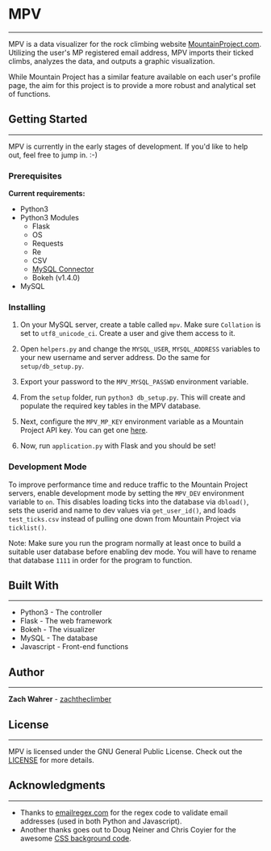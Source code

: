 # MPV
---
MPV is a data visualizer for the rock climbing website [MountainProject.com](https://mountainproject.com). Utilizing the user's MP registered email address, MPV imports their ticked climbs, analyzes the data, and outputs a graphic visualization.

While Mountain Project has a similar feature available on each user's profile page, the aim for this project is to provide a more robust and analytical set of functions.

## Getting Started
---
MPV is currently in the early stages of development. If you'd like to help out, feel free to jump in. :-)

### Prerequisites
**Current requirements:**
* Python3
* Python3 Modules
  - Flask
  - OS
  - Requests
  - Re
  - CSV
  - [MySQL Connector](https://www.mysql.com/products/connector/)
  - Bokeh (v1.4.0)
* MySQL

### Installing
1. On your MySQL server, create a table called `mpv`. Make sure `Collation` is set to `utf8_unicode_ci`. Create a user and give them access to it.

2. Open `helpers.py` and change the `MYSQL_USER`, `MYSQL_ADDRESS` variables to your new username and server address. Do the same for `setup/db_setup.py`.

3. Export your password to the `MPV_MYSQL_PASSWD` environment variable.

4. From the `setup` folder, run `python3 db_setup.py`. This will create and populate the required key tables in the MPV database.

5. Next, configure the `MPV_MP_KEY` environment variable as a Mountain Project API key. You can get one [here](https://www.mountainproject.com/data).

6. Now, run `application.py` with Flask and you should be set!

### Development Mode
To improve performance time and reduce traffic to the Mountain Project servers, enable development mode by setting the `MPV_DEV` environment variable to `on`. This disables loading ticks into the database via `dbload()`, sets the userid and name to dev values via `get_user_id()`, and loads `test_ticks.csv` instead of pulling one down from Mountain Project via `ticklist()`.

Note: Make sure you run the program normally at least once to build a suitable user database before enabling dev mode. You will have to rename that database `1111` in order for the program to function.  

## Built With
---
* Python3 - The controller
* Flask - The web framework
* Bokeh - The visualizer
* MySQL - The database
* Javascript - Front-end functions

## Author
---
**Zach Wahrer** - [zachtheclimber](https://github.com/zachtheclimber)

## License
---
MPV is licensed under the GNU General Public License. Check out the [LICENSE](LICENSE) for more details.

## Acknowledgments
---
* Thanks to [emailregex.com](https://emailregex.com/) for the regex code to validate email addresses (used in both Python and Javascript).
* Another thanks goes out to Doug Neiner and Chris Coyier for the awesome [CSS background code](https://css-tricks.com/perfect-full-page-background-image/).

